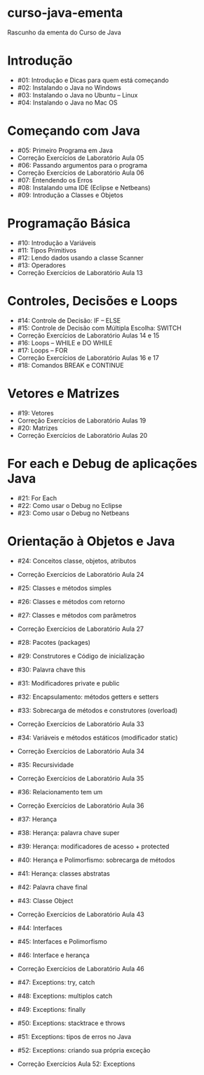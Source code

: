 # curso-java-ementa
Rascunho da ementa do Curso de Java

# Introdução
* \#01: Introdução e Dicas para quem está começando
* \#02: Instalando o Java no Windows
* \#03: Instalando o Java no Ubuntu – Linux
* \#04: Instalando o Java no Mac OS
 
# Começando com Java
* \#05: Primeiro Programa em Java
* Correção Exercícios de Laboratório Aula 05
* \#06: Passando argumentos para o programa
* Correção Exercícios de Laboratório Aula 06
* \#07: Entendendo os Erros
* \#08: Instalando uma IDE (Eclipse e Netbeans)
* \#09: Introdução a Classes e Objetos

# Programação Básica
* \#10: Introdução a Variáveis
* \#11: Tipos Primitivos
* \#12: Lendo dados usando a classe Scanner
* \#13: Operadores
* Correção Exercícios de Laboratório Aula 13

# Controles, Decisões e Loops
* \#14: Controle de Decisão: IF – ELSE
* \#15: Controle de Decisão com Múltipla Escolha: SWITCH
* Correção Exercícios de Laboratório Aulas 14 e 15
* \#16: Loops – WHILE e DO WHILE
* \#17: Loops – FOR
* Correção Exercícios de Laboratório Aulas 16 e 17
* \#18: Comandos BREAK e CONTINUE

# Vetores e Matrizes
* \#19: Vetores
* Correção Exercícios de Laboratório Aulas 19
* \#20: Matrizes
* Correção Exercícios de Laboratório Aulas 20

# For each e Debug de aplicações Java
* \#21: For Each
* \#22: Como usar o Debug no Eclipse
* \#23: Como usar o Debug no Netbeans

# Orientação à Objetos e Java
* \#24: Conceitos classe, objetos, atributos
* Correção Exercícios de Laboratório Aula 24
* \#25: Classes e métodos simples
* \#26: Classes e métodos com retorno
* \#27: Classes e métodos com parâmetros
* Correção Exercícios de Laboratório Aula 27
* \#28: Pacotes (packages)
* \#29: Construtores e Código de inicialização
* \#30: Palavra chave this
* \#31: Modificadores private e public
* \#32: Encapsulamento: métodos getters e setters
* \#33: Sobrecarga de métodos e construtores (overload)
* Correção Exercícios de Laboratório Aula 33
* \#34: Variáveis e métodos estáticos (modificador static)
* Correção Exercícios de Laboratório Aula 34
* \#35: Recursividade
* Correção Exercícios de Laboratório Aula 35
* \#36: Relacionamento tem um
* Correção Exercícios de Laboratório Aula 36
* \#37: Herança
* \#38: Herança: palavra chave super
* \#39: Herança: modificadores de acesso + protected
* \#40: Herança e Polimorfismo: sobrecarga de métodos
* \#41: Herança: classes abstratas
* \#42: Palavra chave final
* \#43: Classe Object
* Correção Exercícios de Laboratório Aula 43
* \#44: Interfaces
* \#45: Interfaces e Polimorfismo
* \#46: Interface e herança
* Correção Exercícios de Laboratório Aula 46

* \#47: Exceptions: try, catch
* \#48: Exceptions: multiplos catch
* \#49: Exceptions: finally
* \#50: Exceptions: stacktrace e throws
* \#51: Exceptions: tipos de erros no Java
* \#52: Exceptions: criando sua própria exceção
* Correção Exercícios Aula 52: Exceptions